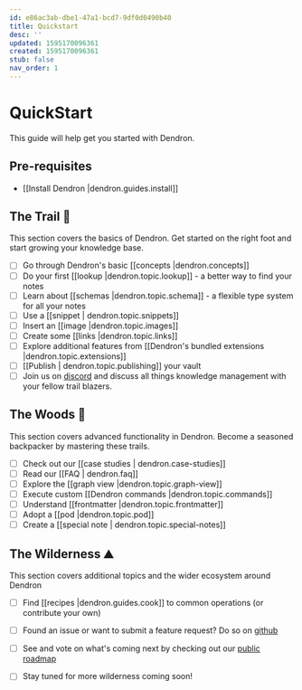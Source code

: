 ```yaml
---
id: e86ac3ab-dbe1-47a1-bcd7-9df0d0490b40
title: Quickstart
desc: ''
updated: 1595170096361
created: 1595170096361
stub: false
nav_order: 1
---
```

# QuickStart

This guide will help get you started with Dendron. 

## Pre-requisites

- [[Install Dendron |dendron.guides.install]]
  <!-- - Get familiar with the [basics](https://code.visualstudio.com/docs/editor/codebasics) of VSCode, an open source [IDE](https://www.codecademy.com/articles/what-is-an-ide) from Microsoft (and what Dendron is built on top of)  -->

## The Trail 🥾

This section covers the basics of Dendron. Get started on the right foot and start growing your knowledge base. 

- [ ] Go through Dendron's basic [[concepts |dendron.concepts]]
- [ ] Do your first [[lookup |dendron.topic.lookup]] - a better way to find your notes
- [ ] Learn about [[schemas |dendron.topic.schema]] - a flexible type system for all your notes
- [ ] Use a [[snippet | dendron.topic.snippets]]
- [ ] Insert an [[image |dendron.topic.images]]
- [ ] Create some [[links |dendron.topic.links]]
- [ ] Explore additional features from [[Dendron's bundled extensions |dendron.topic.extensions]]
- [ ] [[Publish | dendron.topic.publishing]] your vault 
- [ ] Join us on [discord](https://discord.com/invite/6j85zNX) and discuss all things knowledge management with your fellow trail blazers.

## The Woods 🌲

This section covers advanced functionality in Dendron. Become a seasoned backpacker by mastering these trails.

- [ ] Check out our [[case studies | dendron.case-studies]]
- [ ] Read our [[FAQ | dendron.faq]]
- [ ] Explore the [[graph view |dendron.topic.graph-view]]
- [ ] Execute custom [[Dendron commands |dendron.topic.commands]]
- [ ] Understand [[frontmatter |dendron.topic.frontmatter]]
- [ ] Adopt a [[pod |dendron.topic.pod]]
- [ ] Create a [[special note | dendron.topic.special-notes]]

## The Wilderness ⛰️

This section covers additional topics and the wider ecosystem around Dendron

- [ ] Find [[recipes |dendron.guides.cook]] to common operations (or contribute your own)
- [ ] Found an issue or want to submit a feature request? Do so on [github](https://github.com/dendronhq/dendron/issues)
- [ ] See and vote on what's coming next by checking out our [public roadmap](https://github.com/orgs/dendronhq/projects/1)
- [ ] Stay tuned for more wilderness coming soon!


